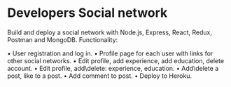 # Developers Social network
Build and deploy a social network with Node.js, Express, React, Redux, Postman and MongoDB.
Functionality:

 • User registration and log in.
 • Profile page for each user with links for other social networks.
 • Edit profile, add experience, add education, delete account.
 • Edit profile, add\delete: experience, education.
 • Add\delete a post, like to a post.
 • Add comment to post.
 • Deploy to Heroku.
